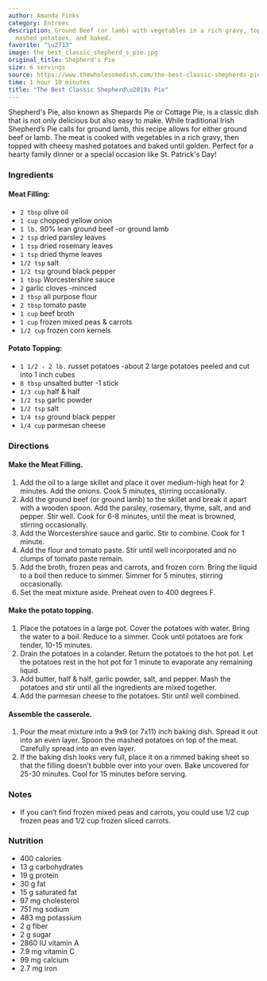 ```yaml
---
author: Amanda Finks
category: Entrees
description: Ground Beef (or lamb) with vegetables in a rich gravy, topped with cheesy
  mashed potatoes, and baked.
favorite: "\u2713"
image: the_best_classic_shepherd_s_pie.jpg
original_title: Shepherd's Pie
size: 6 servings
source: https://www.thewholesomedish.com/the-best-classic-shepherds-pie/
time: 1 hour 10 minutes
title: "The Best Classic Shepherd\u2019s Pie"
---
```

Shepherd's Pie, also known as Shepards Pie or Cottage Pie, is a classic dish that is not only delicious but also easy to make. While traditional Irish Shepherd’s Pie calls for ground lamb, this recipe allows for either ground beef or lamb. The meat is cooked with vegetables in a rich gravy, then topped with cheesy mashed potatoes and baked until golden. Perfect for a hearty family dinner or a special occasion like St. Patrick's Day!

### Ingredients

#### Meat Filling:

* `2 tbsp` olive oil
* `1 cup` chopped yellow onion
* `1 lb.` 90% lean ground beef -or ground lamb
* `2 tsp` dried parsley leaves
* `1 tsp` dried rosemary leaves
* `1 tsp` dried thyme leaves
* `1/2 tsp` salt
* `1/2 tsp` ground black pepper
* `1 tbsp` Worcestershire sauce
* `2` garlic cloves -minced
* `2 tbsp` all purpose flour
* `2 tbsp` tomato paste
* `1 cup` beef broth
* `1 cup` frozen mixed peas & carrots
* `1/2 cup` frozen corn kernels

#### Potato Topping:

* `1 1/2 - 2 lb.` russet potatoes -about 2 large potatoes peeled and cut into 1 inch cubes
* `8 tbsp` unsalted butter -1 stick
* `1/3 cup` half & half
* `1/2 tsp` garlic powder
* `1/2 tsp` salt
* `1/4 tsp` ground black pepper
* `1/4 cup` parmesan cheese

### Directions

#### Make the Meat Filling.

1. Add the oil to a large skillet and place it over medium-high heat for 2 minutes. Add the onions. Cook 5 minutes, stirring occasionally.
2. Add the ground beef (or ground lamb) to the skillet and break it apart with a wooden spoon. Add the parsley, rosemary, thyme, salt, and and pepper. Stir well. Cook for 6-8 minutes, until the meat is browned, stirring occasionally.
3. Add the Worcestershire sauce and garlic. Stir to combine. Cook for 1 minute.
4. Add the flour and tomato paste. Stir until well incorporated and no clumps of tomato paste remain.
5. Add the broth, frozen peas and carrots, and frozen corn. Bring the liquid to a boil then reduce to simmer. Simmer for 5 minutes, stirring occasionally.
6. Set the meat mixture aside. Preheat oven to 400 degrees F.

#### Make the potato topping.

1. Place the potatoes in a large pot. Cover the potatoes with water. Bring the water to a boil. Reduce to a simmer. Cook until potatoes are fork tender, 10-15 minutes.
2. Drain the potatoes in a colander. Return the potatoes to the hot pot. Let the potatoes rest in the hot pot for 1 minute to evaporate any remaining liquid.
3. Add butter, half & half, garlic powder, salt, and pepper. Mash the potatoes and stir until all the ingredients are mixed together.
4. Add the parmesan cheese to the potatoes. Stir until well combined.

#### Assemble the casserole.

1. Pour the meat mixture into a 9x9 (or 7x11) inch baking dish. Spread it out into an even layer. Spoon the mashed potatoes on top of the meat. Carefully spread into an even layer.
2. If the baking dish looks very full, place it on a rimmed baking sheet so that the filling doesn’t bubble over into your oven. Bake uncovered for 25-30 minutes. Cool for 15 minutes before serving.

### Notes

* If you can’t find frozen mixed peas and carrots, you could use 1/2 cup frozen peas and 1/2 cup frozen sliced carrots.

### Nutrition

* 400 calories
* 13 g carbohydrates
* 19 g protein
* 30 g fat
* 15 g saturated fat
* 97 mg cholesterol
* 751 mg sodium
* 483 mg potassium
* 2 g fiber
* 2 g sugar
* 2860 IU vitamin A
* 7.9 mg vitamin C
* 99 mg calcium
* 2.7 mg iron